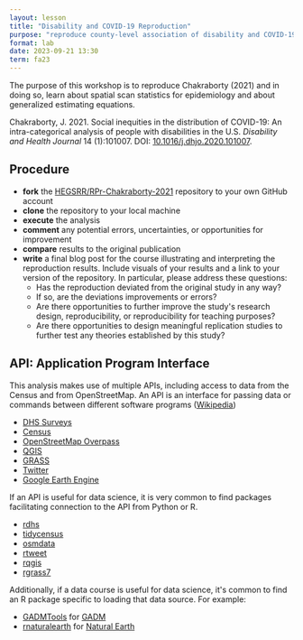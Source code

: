 ```yaml
---
layout: lesson
title: "Disability and COVID-19 Reproduction"
purpose: "reproduce county-level association of disability and COVID-19"
format: lab
date: 2023-09-21 13:30
term: fa23
---
```


The purpose of this workshop is to reproduce Chakraborty (2021) and in doing so, learn about spatial scan statistics for epidemiology and about generalized estimating equations.

Chakraborty, J. 2021. Social inequities in the distribution of COVID-19: An intra-categorical analysis of people with disabilities in the U.S. *Disability and Health Journal* 14 (1):101007. DOI: [10.1016/j.dhjo.2020.101007](https://doi.org/10.1016/j.dhjo.2020.101007).

## Procedure

- **fork** the [HEGSRR/RPr-Chakraborty-2021](https://github.com/HEGSRR/RPr-Chakraborty-2021) repository to your own GitHub account
- **clone** the repository to your local machine
- **execute** the analysis
- **comment** any potential errors, uncertainties, or opportunities for improvement
- **compare** results to the original publication
- **write** a final blog post for the course illustrating and interpreting the reproduction results. Include visuals of your results and a link to your version of the repository. In particular, please address these questions:
  - Has the reproduction deviated from the original study in any way?
  - If so, are the deviations improvements or errors?
  - Are there opportunities to further improve the study's research design, reproducibility, or reproducibility for teaching purposes?
  - Are there opportunities to design meaningful replication studies to further test any theories established by this study?

## API: Application Program Interface

This analysis makes use of multiple APIs, including access to data from the Census and from OpenStreetMap.
An API is an interface for passing data or commands between different software programs ([Wikipedia](https://en.wikipedia.org/wiki/API))

- [DHS Surveys](https://api.dhsprogram.com)
- [Census](https://www.census.gov/data/developers/data-sets.html)
- [OpenStreetMap Overpass](https://wiki.openstreetmap.org/wiki/Overpass_API)
- [QGIS](https://qgis.org/api/3.10/)
- [GRASS](https://grasswiki.osgeo.org/wiki/GRASS_GIS_APIs)
- [Twitter](https://developer.twitter.com/en/docs/twitter-api)
- [Google Earth Engine](https://r-spatial.github.io/rgee/)

If an API is useful for data science, it is very common to find packages facilitating connection to the API from Python or R.

- [rdhs](https://cran.r-project.org/package=rdhs)
- [tidycensus](https://cran.r-project.org/package=tidycensus)
- [osmdata](https://cran.r-project.org/web/packages/rgrass7/index.html)
- [rtweet](https://cran.rstudio.com/package=rtweet)
- [rqgis](https://github.com/r-spatial/RQGIS)
- [rgrass7](https://cran.r-project.org/web/packages/rgrass7/index.html)

Additionally, if a data course is useful for data science, it's common to find an R package specific to loading that data source. For example:

- [GADMTools](https://cran.r-project.org/package=GADMTools) for [GADM](https://gadm.org/)
- [rnaturalearth](https://cran.r-project.org/package=rnaturalearth) for [Natural Earth](https://www.naturalearthdata.com/)
